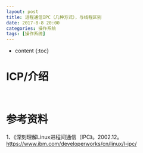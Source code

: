 ```yaml
---
layout: post
title: 进程通信IPC（几种方式），与线程区别
date: 2017-8-8 20:00
categories: 操作系统
tags: [操作系统]
---
```


* content
{:toc} 
# ICP/介绍



<br/>

# 参考资料

1、《深刻理解Linux进程间通信（IPC》。2002.12。<https://www.ibm.com/developerworks/cn/linux/l-ipc/>

